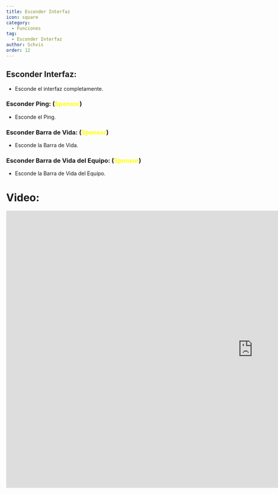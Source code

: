 ```yaml
---
title: Esconder Interfaz
icon: square
category:
  - Funciones
tag:
  - Esconder Interfaz
author: Schvis
order: 12
---
```


## Esconder Interfaz:
- Esconde el interfaz completamente.
### Esconder Ping: (<span style='color:yellow;'>Sponsor</span>)
- Esconde el Ping.
### Esconder Barra de Vida: (<span style='color:yellow;'>Sponsor</span>)
- Esconde la Barra de Vida.
### Esconder Barra de Vida del Equipo: (<span style='color:yellow;'>Sponsor</span>)
- Esconde la Barra de Vida del Equipo.

# Video:

<div class="iframe-container"><iframe width="1328" height="747" src="https://www.youtube.com/embed/EtRT95qEW6Y?list=PL5eI1Tb64p56g27qfYk7VuFTz4FK6YrKa" title="Korepi - Hide UI" frameborder="0" allow="accelerometer; autoplay; clipboard-write; encrypted-media; gyroscope; picture-in-picture; web-share" referrerpolicy="strict-origin-when-cross-origin" allowfullscreen></iframe></div>